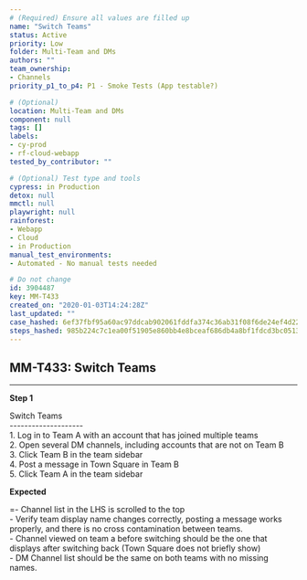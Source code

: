 ```yaml
---
# (Required) Ensure all values are filled up
name: "Switch Teams"
status: Active
priority: Low
folder: Multi-Team and DMs
authors: ""
team_ownership: 
- Channels
priority_p1_to_p4: P1 - Smoke Tests (App testable?)

# (Optional)
location: Multi-Team and DMs
component: null
tags: []
labels: 
- cy-prod
- rf-cloud-webapp
tested_by_contributor: ""

# (Optional) Test type and tools
cypress: in Production
detox: null
mmctl: null
playwright: null
rainforest: 
- Webapp
- Cloud
- in Production
manual_test_environments:
- Automated - No manual tests needed

# Do not change
id: 3904487
key: MM-T433
created_on: "2020-01-03T14:24:28Z"
last_updated: ""
case_hashed: 6ef37fbf95a60ac97ddcab902061fddfa374c36ab31f08f6de24ef4d22d58b50f818625dc5de42d0b6a4d1c60300e712
steps_hashed: 985b224c7c1ea00f51905e860bb4e8bceaf686db4a8bf1fdcd3bc051358ad06b40e17b1454451276e072587489ac9993
---
```


<!-- (Auto-generated) Based on frontmatter's "key" and "name" -->

## MM-T433: Switch Teams

---

**Step 1**

Switch Teams\
\--------------------\
1\. Log in to Team A with an account that has joined multiple teams\
2\. Open several DM channels, including accounts that are not on Team B\
3\. Click Team B in the team sidebar\
4\. Post a message in Town Square in Team B\
5\. Click Team A in the team sidebar

**Expected**

\=- Channel list in the LHS is scrolled to the top\
\- Verify team display name changes correctly, posting a message works properly, and there is no cross contamination between teams.\
\- Channel viewed on team a before switching should be the one that displays after switching back (Town Square does not briefly show)\
\- DM Channel list should be the same on both teams with no missing names.
